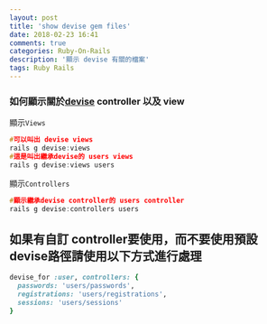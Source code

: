 ```yaml
---
layout: post
title: 'show devise gem files'
date: 2018-02-23 16:41
comments: true
categories: Ruby-On-Rails
description: '顯示 devise 有關的檔案'
tags: Ruby Rails
---
```

### 如何顯示關於[devise](https://github.com/plataformatec/devise#getting-started) controller 以及 view
顯示`Views`
```c
#可以叫出 devise views
rails g devise:views
#這是叫出繼承devise的 users views
rails g devise:views users
```
顯示`Controllers`
```c
#顯示繼承devise controller的 users controller
rails g devise:controllers users
```
## 如果有自訂 controller要使用，而不要使用預設devise路徑請使用以下方式進行處理
```rb
devise_for :user, controllers: {
  passwords: 'users/passwords',
  registrations: 'users/registrations',
  sessions: 'users/sessions'
}
```